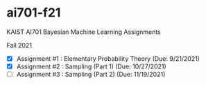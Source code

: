 # ai701-f21

KAIST AI701 Bayesian Machine Learning Assignments

Fall 2021

- [x] Assignment #1 : Elementary Probability Theory (Due: 9/21/2021)
- [x] Assignment #2 : Sampling (Part 1) (Due: 10/27/2021)
- [ ] Assignment #3 : Sampling (Part 2) (Due: 11/19/2021)
